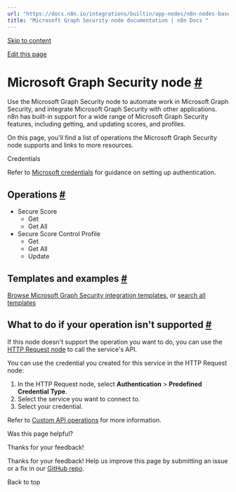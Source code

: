 ```yaml
---
url: "https://docs.n8n.io/integrations/builtin/app-nodes/n8n-nodes-base.microsoftgraphsecurity/"
title: "Microsoft Graph Security node documentation | n8n Docs "
---
```


[Skip to content](https://docs.n8n.io/integrations/builtin/app-nodes/n8n-nodes-base.microsoftgraphsecurity/#microsoft-graph-security-node)

[Edit this page](https://github.com/n8n-io/n8n-docs/edit/main/docs/integrations/builtin/app-nodes/n8n-nodes-base.microsoftgraphsecurity.md "Edit this page")

# Microsoft Graph Security node [\#](https://docs.n8n.io/integrations/builtin/app-nodes/n8n-nodes-base.microsoftgraphsecurity/\#microsoft-graph-security-node "Permanent link")

Use the Microsoft Graph Security node to automate work in Microsoft Graph Security, and integrate Microsoft Graph Security with other applications. n8n has built-in support for a wide range of Microsoft Graph Security features, including getting, and updating scores, and profiles.

On this page, you'll find a list of operations the Microsoft Graph Security node supports and links to more resources.

Credentials

Refer to [Microsoft credentials](https://docs.n8n.io/integrations/builtin/credentials/microsoft/) for guidance on setting up authentication.

## Operations [\#](https://docs.n8n.io/integrations/builtin/app-nodes/n8n-nodes-base.microsoftgraphsecurity/\#operations "Permanent link")

- Secure Score
  - Get
  - Get All
- Secure Score Control Profile
  - Get
  - Get All
  - Update

## Templates and examples [\#](https://docs.n8n.io/integrations/builtin/app-nodes/n8n-nodes-base.microsoftgraphsecurity/\#templates-and-examples "Permanent link")

[Browse Microsoft Graph Security integration templates](https://n8n.io/integrations/microsoft-graph-security/), or [search all templates](https://n8n.io/workflows/)

## What to do if your operation isn't supported [\#](https://docs.n8n.io/integrations/builtin/app-nodes/n8n-nodes-base.microsoftgraphsecurity/\#what-to-do-if-your-operation-isnt-supported "Permanent link")

If this node doesn't support the operation you want to do, you can use the [HTTP Request node](https://docs.n8n.io/integrations/builtin/core-nodes/n8n-nodes-base.httprequest/) to call the service's API.

You can use the credential you created for this service in the HTTP Request node:

1. In the HTTP Request node, select **Authentication** \> **Predefined Credential Type**.
2. Select the service you want to connect to.
3. Select your credential.

Refer to [Custom API operations](https://docs.n8n.io/integrations/custom-operations/) for more information.

Was this page helpful?






Thanks for your feedback!






Thanks for your feedback! Help us improve this page by submitting an issue or a fix in our [GitHub repo](https://github.com/n8n-io/n8n-docs).


Back to top